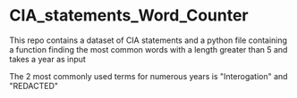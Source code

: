 # CIA_statements_Word_Counter
This repo contains a dataset of CIA  statements and a python file containing a function finding the most common words with a length greater than 5 and takes a year as input 

The 2 most commonly used terms for numerous years is "Interogation" and "REDACTED"
